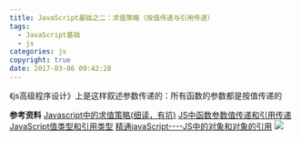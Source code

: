 ```yaml
---
title: JavaScript基础之二：求值策略（按值传递与引用传递）
tags:
  - JavaScript基础
  - js
categories: js
copyright: true
date: 2017-03-06 09:42:28
---
```

《js高级程序设计》上是这样叙述参数传递的：所有函数的参数都是按值传递的
<!--more-->

**参考资料**
[Javascript中的求值策略(细读，有坑)](https://zhuanlan.zhihu.com/p/33035557)
[JS中函数参数值传递和引用传递](https://www.cnblogs.com/chenwenhao/p/7009606.html)
[JavaScript值类型和引用类型](http://www.cnblogs.com/lxq1990/archive/2012/11/04/2754226.html)
[精通javaScript----JS中的对象和对象的引用](https://my.oschina.net/u/1398304/blog/305511)
![](http://static.zhyjor.com/wexin.png)
